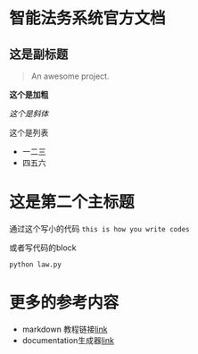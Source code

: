 # 智能法务系统官方文档
## 这是副标题
> An awesome project.

**这个是加粗**

*这个是斜体*

这个是列表
* 一二三
* 四五六

# 这是第二个主标题

通过这个写小的代码
`this is how you write codes`

或者写代码的block
~~~
python law.py

~~~

# 更多的参考内容

- markdown 教程链接[link](https://en.support.wordpress.com/markdown-quick-reference/)
- documentation生成器[link](https://docsify.js.org/#/quickstart)
